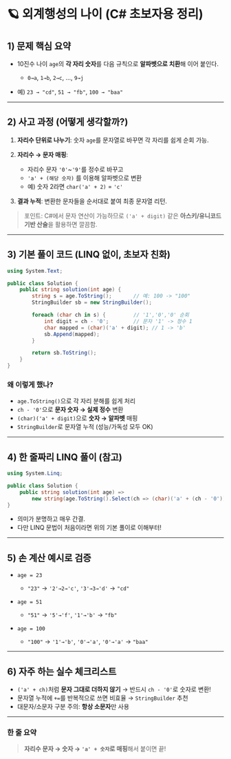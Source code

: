 

# 🪐 외계행성의 나이 (C# 초보자용 정리)

## 1) 문제 핵심 요약

* 10진수 나이 `age`의 **각 자리 숫자**를 다음 규칙으로 **알파벳으로 치환**해 이어 붙인다.

  * `0→a`, `1→b`, `2→c`, …, `9→j`
* 예) `23 → "cd"`, `51 → "fb"`, `100 → "baa"`

---

## 2) 사고 과정 (어떻게 생각할까?)

1. **자리수 단위로 나누기**: 숫자 `age`를 문자열로 바꾸면 각 자리를 쉽게 순회 가능.
2. **자리수 → 문자 매핑**:

   * 자리수 문자 `'0'`\~`'9'`를 정수로 바꾸고
   * `'a' + (해당 숫자)` 를 이용해 알파벳으로 변환
   * 예) 숫자 2라면 `char('a' + 2)` = `'c'`
3. **결과 누적**: 변환한 문자들을 순서대로 붙여 최종 문자열 리턴.

> 포인트: C#에서 문자 연산이 가능하므로 `('a' + digit)` 같은 **아스키/유니코드 기반 산술**을 활용하면 깔끔함.

---

## 3) 기본 풀이 코드 (LINQ 없이, 초보자 친화)

```csharp
using System.Text;

public class Solution {
    public string solution(int age) {
        string s = age.ToString();       // 예: 100 -> "100"
        StringBuilder sb = new StringBuilder();

        foreach (char ch in s) {         // '1','0','0' 순회
            int digit = ch - '0';        // 문자 '1' -> 정수 1
            char mapped = (char)('a' + digit); // 1 -> 'b'
            sb.Append(mapped);
        }

        return sb.ToString();
    }
}
```

### 왜 이렇게 했나?

* `age.ToString()`으로 각 자리 분해를 쉽게 처리
* `ch - '0'`으로 **문자 숫자 → 실제 정수** 변환
* `(char)('a' + digit)`으로 **숫자 → 알파벳** 매핑
* `StringBuilder`로 문자열 누적 (성능/가독성 모두 OK)

---

## 4) 한 줄짜리 LINQ 풀이 (참고)

```csharp
using System.Linq;

public class Solution {
    public string solution(int age) =>
        new string(age.ToString().Select(ch => (char)('a' + (ch - '0'))).ToArray());
}
```

* 의미가 분명하고 매우 간결.
* 다만 LINQ 문법이 처음이라면 위의 기본 풀이로 이해부터!

---

## 5) 손 계산 예시로 검증

* `age = 23`

  * `"23"` → `'2'→2→'c'`, `'3'→3→'d'` → `"cd"`
* `age = 51`

  * `"51"` → `'5'→'f'`, `'1'→'b'` → `"fb"`
* `age = 100`

  * `"100"` → `'1'→'b'`, `'0'→'a'`, `'0'→'a'` → `"baa"`

---

## 6) 자주 하는 실수 체크리스트

* `('a' + ch)`처럼 **문자 그대로 더하지 않기** → 반드시 `ch - '0'`로 숫자로 변환!
* 문자열 누적에 `+=`를 반복적으로 쓰면 비효율 → `StringBuilder` 추천
* 대문자/소문자 구분 주의: **항상 소문자**만 사용

---

### 한 줄 요약

> **자리수 문자 → 숫자 → `'a' + 숫자`로 매핑**해서 붙이면 끝!
